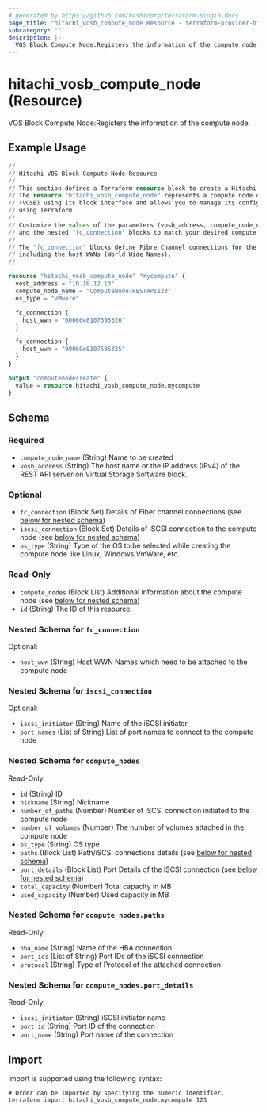 ```yaml
---
# generated by https://github.com/hashicorp/terraform-plugin-docs
page_title: "hitachi_vosb_compute_node Resource - terraform-provider-hitachi"
subcategory: ""
description: |-
  VOS Block Compute Node:Registers the information of the compute node.
---
```


# hitachi_vosb_compute_node (Resource)

VOS Block Compute Node:Registers the information of the compute node.

## Example Usage

```terraform
//
// Hitachi VOS Block Compute Node Resource
//
// This section defines a Terraform resource block to create a Hitachi VOS Block compute node.
// The resource "hitachi_vosb_compute_node" represents a compute node on a Hitachi VSP One SDS Block
// (VOSB) using its block interface and allows you to manage its configuration
// using Terraform.
//
// Customize the values of the parameters (vosb_address, compute_node_name, os_type),
// and the nested "fc_connection" blocks to match your desired compute node configuration.
//
// The "fc_connection" blocks define Fibre Channel connections for the compute node,
// including the host WWNs (World Wide Names).
//

resource "hitachi_vosb_compute_node" "mycompute" {
  vosb_address = "10.10.12.13"
  compute_node_name = "ComputeNode-RESTAPI123"
  os_type = "VMware"

  fc_connection {
    host_wwn = "60060e8107595326"
  }

  fc_connection {
    host_wwn = "90060e8107595325"
  }
}

output "computenodecreate" {
  value = resource.hitachi_vosb_compute_node.mycompute
}
```

<!-- schema generated by tfplugindocs -->
## Schema

### Required

- `compute_node_name` (String) Name to be created
- `vosb_address` (String) The host name or the IP address (IPv4) of the REST API server on Virtual Storage Software block.

### Optional

- `fc_connection` (Block Set) Details of Fiber channel connections (see [below for nested schema](#nestedblock--fc_connection))
- `iscsi_connection` (Block Set) Details of iSCSI connection to the compute node (see [below for nested schema](#nestedblock--iscsi_connection))
- `os_type` (String) Type of the OS to be selected while creating the compute node like Linux, Windows,VmWare, etc.

### Read-Only

- `compute_nodes` (Block List) Additional information about the compute node (see [below for nested schema](#nestedblock--compute_nodes))
- `id` (String) The ID of this resource.

<a id="nestedblock--fc_connection"></a>
### Nested Schema for `fc_connection`

Optional:

- `host_wwn` (String) Host WWN Names which need to be attached to the compute node


<a id="nestedblock--iscsi_connection"></a>
### Nested Schema for `iscsi_connection`

Optional:

- `iscsi_initiator` (String) Name of the iSCSI initiator
- `port_names` (List of String) List of port names to connect to the compute node


<a id="nestedblock--compute_nodes"></a>
### Nested Schema for `compute_nodes`

Read-Only:

- `id` (String) ID
- `nickname` (String) Nickname
- `number_of_paths` (Number) Number of iSCSI connection initiated to the compute node
- `number_of_volumes` (Number) The number of volumes attached in the compute node
- `os_type` (String) OS type
- `paths` (Block List) Path/iSCSI connections details (see [below for nested schema](#nestedblock--compute_nodes--paths))
- `port_details` (Block List) Port Details of the iSCSI connection (see [below for nested schema](#nestedblock--compute_nodes--port_details))
- `total_capacity` (Number) Total capacity in MB
- `used_capacity` (Number) Used capacity in MB

<a id="nestedblock--compute_nodes--paths"></a>
### Nested Schema for `compute_nodes.paths`

Read-Only:

- `hba_name` (String) Name of the HBA connection
- `port_ids` (List of String) Port IDs of the iSCSI connection
- `protocol` (String) Type of Protocol of the attached connection


<a id="nestedblock--compute_nodes--port_details"></a>
### Nested Schema for `compute_nodes.port_details`

Read-Only:

- `iscsi_initiator` (String) iSCSI initiator name
- `port_id` (String) Port ID of the connection
- `port_name` (String) Port name of the connection

## Import

Import is supported using the following syntax:

```shell
# Order can be imported by specifying the numeric identifier.
terraform import hitachi_vosb_compute_node.mycompute 123
```
